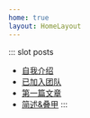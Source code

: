 ```yaml
---
home: true
layout: HomeLayout
---
```


::: slot posts
- [自我介绍](/posts/01.html)
- [已加入团队](/posts/Tech.html)
- [第一篇文章](/posts/first-post.html)
- [简述&叠甲](/posts/近期精神状态.html)
:::
